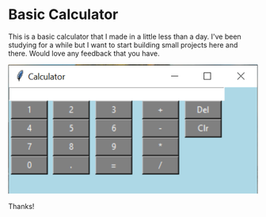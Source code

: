 # Basic Calculator

This is a basic calculator that I made in a little less than a day. I've been studying for a while but I want to start building small projects here and there. Would love any feedback that you have.

![Screenshot](./calc_screenshot.PNG)

Thanks!
